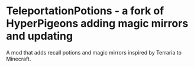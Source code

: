 # TeleportationPotions - a fork of HyperPigeons adding magic mirrors and updating
A mod that adds recall potions and magic mirrors inspired by Terraria to Minecraft.
